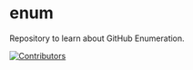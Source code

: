 # enum
Repository to learn about GitHub Enumeration.




























































































[![Contributors](https://img.shields.io/badge/Contributors-3-brightgreen)](https://github.com/EurydiceCorp/enum/graphs/contributors)
